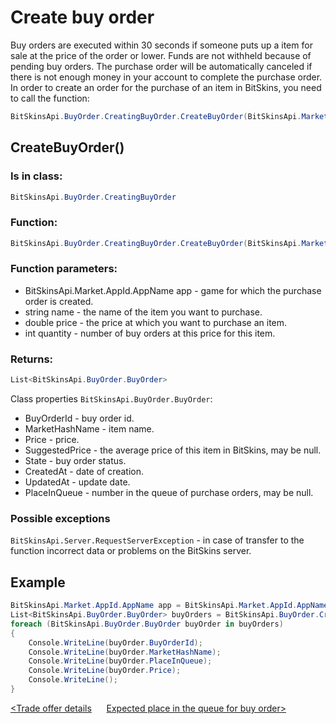 ﻿# Create buy order

Buy orders are executed within 30 seconds if someone puts up a item for sale at the price of the order or lower. Funds are not withheld because of pending buy orders. The purchase order will be automatically canceled if there is not enough money in your account to complete the purchase order. In order to create an order for the purchase of an item in BitSkins, you need to call the function:

```csharp
BitSkinsApi.BuyOrder.CreatingBuyOrder.CreateBuyOrder(BitSkinsApi.Market.AppId.AppName app, string name, double price, int quantity);
```

## CreateBuyOrder()

### Is in class:

```csharp
BitSkinsApi.BuyOrder.CreatingBuyOrder
```

### Function:

```csharp
BitSkinsApi.BuyOrder.CreatingBuyOrder.CreateBuyOrder(BitSkinsApi.Market.AppId.AppName app, string name, double price, int quantity);
```

### Function parameters:

* BitSkinsApi.Market.AppId.AppName app - game for which the purchase order is created.
* string name - the name of the item you want to purchase.
* double price - the price at which you want to purchase an item.
* int quantity - number of buy orders at this price for this item.

### Returns:

```csharp
List<BitSkinsApi.BuyOrder.BuyOrder>
```

Class properties ```BitSkinsApi.BuyOrder.BuyOrder```:
* BuyOrderId - buy order id.
* MarketHashName - item name.
* Price - price.
* SuggestedPrice - the average price of this item in BitSkins, may be null.
* State - buy order status.
* CreatedAt - date of creation.
* UpdatedAt - update date.
* PlaceInQueue - number in the queue of purchase orders, may be null.

### Possible exceptions
```BitSkinsApi.Server.RequestServerException``` - in case of transfer to the function incorrect data or problems on the BitSkins server.

## Example

```csharp
BitSkinsApi.Market.AppId.AppName app = BitSkinsApi.Market.AppId.AppName.CounterStrikGlobalOffensive;
List<BitSkinsApi.BuyOrder.BuyOrder> buyOrders = BitSkinsApi.BuyOrder.CreatingBuyOrder.CreateBuyOrder(app, "CS:GO Weapon Case 2", 0.01, 1);
foreach (BitSkinsApi.BuyOrder.BuyOrder buyOrder in buyOrders)
{
    Console.WriteLine(buyOrder.BuyOrderId);
    Console.WriteLine(buyOrder.MarketHashName);
    Console.WriteLine(buyOrder.PlaceInQueue);
    Console.WriteLine(buyOrder.Price);
    Console.WriteLine();
}
```

[<Trade offer details](https://github.com/Captious99/BitSkinsApi/blob/master/docs/eng/trade/trade_details.md) &nbsp;&nbsp;&nbsp;&nbsp; [Expected place in the queue for buy order>](https://github.com/Captious99/BitSkinsApi/blob/master/docs/eng/buy_order/expected_place_in_queue.md)
